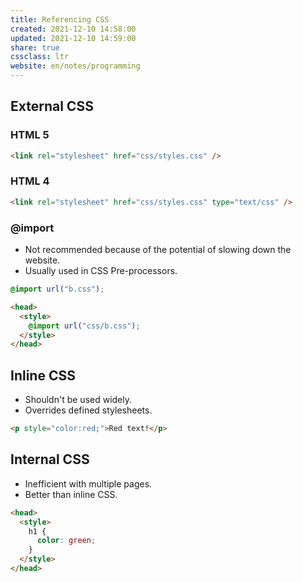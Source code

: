 ```yaml
---
title: Referencing CSS
created: 2021-12-10 14:58:00
updated: 2021-12-10 14:59:00
share: true
cssclass: ltr
website: en/notes/programming
---
```


## External CSS

### HTML 5

```html
<link rel="stylesheet" href="css/styles.css" />
```

### HTML 4

```html
<link rel="stylesheet" href="css/styles.css" type="text/css" />
```

### @import

- Not recommended because of the potential of slowing down the website.
- Usually used in CSS Pre-processors.

```css
@import url("b.css");
```

```html
<head>
  <style>
    @import url("css/b.css");
  </style>
</head>
```

## Inline CSS

- Shouldn't be used widely.
- Overrides defined stylesheets.

```html
<p style="color:red;">Red text!</p>
```

## Internal CSS

- Inefficient with multiple pages.
- Better than inline CSS.

```html
<head>
  <style>
    h1 {
      color: green;
    }
  </style>
</head>
```
